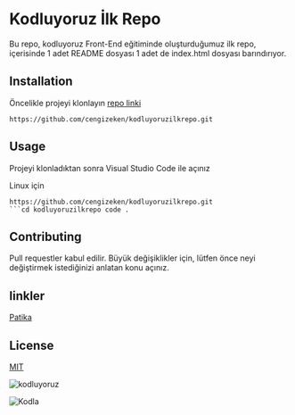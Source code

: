 # Kodluyoruz İlk Repo
Bu repo, kodluyoruz Front-End eğitiminde oluşturduğumuz ilk repo, içerisinde 1 adet README dosyası 1 adet de index.html dosyası barındırıyor.
## Installation
Öncelikle projeyi klonlayın [repo linki](https://github.com/cengizeken/kodluyoruzilkrepo.git)
```
https://github.com/cengizeken/kodluyoruzilkrepo.git
```
## Usage
Projeyi klonladıktan sonra Visual Studio Code ile açınız

Linux için
```
https://github.com/cengizeken/kodluyoruzilkrepo.git
```cd kodluyoruzilkrepo code .
```
## Contributing
Pull requestler kabul edilir. Büyük değişiklikler için, lütfen önce neyi değiştirmek istediğinizi anlatan konu açınız.

## linkler

[Patika](http://www.patika.dev)
## License
[MIT](http://mit.edu)

![kodluyoruz](https://www.pexels.com/photo/bike-chain-number-one-1061142/)

![Kodla](/assets/images/tux.png)
